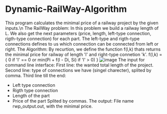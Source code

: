 # Dynamic-RailWay-Algorithm
This program calculates the minimal price of a railway project by the given inputs.\n
The RailWay problem:
  In this problem we build a railway length of L. We also get the next parameters (price, length, left-type connection, rigth-type connection) for each part.
  The left-type and rigth-type connections defines to us which connection can be connected from left or right.
 The Algorithm:
  By recurtion, we define the function f(l,k) thats returns the minimal price for railway of length 'l' and right-type connetion 'k'.
  f(l,k) = { 0 if 'l' == 0 or min(Pi + f(l - Di, Si) if 'l' > 0) }
  ![image](https://user-images.githubusercontent.com/73054794/117088015-f2ac3a00-ad59-11eb-8d8d-61dbe0373d48.png)
The input for command line interface:
  First line: the wanted total length of the project.
  Second line: type of connections we have (singel charecter), splited by comma.
  Third line till the end:
  - Left type connection 
  - Rigth type connection
  - Length of the part
  - Price of the part
  Splited by commas.
 The output: File name rwp_output.out, with the minimal price.
